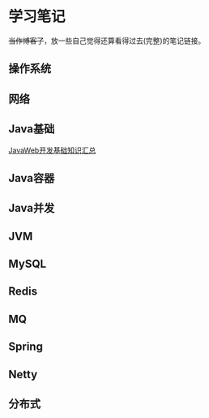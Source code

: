 # 学习笔记

~~当作博客了~~，放一些自己觉得还算看得过去(完整)的笔记链接。

## 操作系统

## 网络

## Java基础

[JavaWeb开发基础知识汇总](./Java/20Web开发/note.md)

## Java容器

## Java并发

## JVM

## MySQL

## Redis

## MQ

## Spring

## Netty

## 分布式
